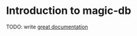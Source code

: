 # Introduction to magic-db

TODO: write [great documentation](http://jacobian.org/writing/great-documentation/what-to-write/)
